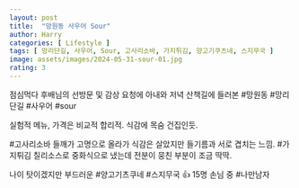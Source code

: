 ```yaml
---
layout: post
title:  "망원동 사우어 Sour"
author: Harry
categories: [ Lifestyle ]
tags: [ 망리단길, 사우어, Sour, 고사리소바, 가지튀김, 양고기쿠츠네, 스지무국 ]
image: assets/images/2024-05-31-sour-01.jpg
rating: 3
---
```


점심먹다 후배님의 선방문 및 감상 요청에 아내와 저녁 산책길에 들러본 #망원동 #망리단길 #사우어 #sour

실험적 메뉴, 가격은 비교적 합리적. 식감에 목숨 건집인듯.

#고사리소바 들깨가 고명으로 올라가 식감은 살았지만 들기름과 서로 겹치는 느낌. #가지튀김 칠리소스로 중화식으로 냈는데 전분이 뭉친 부분이 조금 딱딱.

나이 탓이겠지만 부드러운 #양고기츠쿠네 #스지무국 👍 15명 손님 중 #나만남자